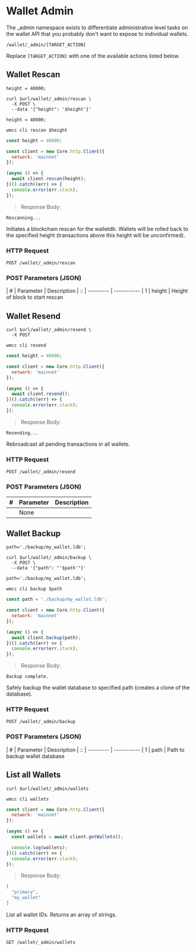 # Wallet Admin

The \_admin namespace exists to differentiate administrative level tasks on the wallet API that you probably don't want to expose to individual wallets.

`/wallet/_admin/[TARGET_ACTION]`

<aside class="notice3">
Replace <code>[TARGET_ACTION]</code> with one of the available actions listed below.
</aside>

## Wallet Rescan

```shell--cURL
height = 40000;

curl $url/wallet/_admin/rescan \
  -X POST \
  --data '{"height": '$height'}'
```

```shell--CLI
height = 40000;

wmcc cli rescan $height
```

```javascript
const height = 40000;

const client = new Core.http.Client({
  network: 'mainnet'
});

(async () => {
  await client.rescan(height);
})().catch((err) => {
  console.error(err.stack);
});
```

> Response Body:

```text
Rescanning...
```

Initiates a blockchain rescan for the walletdb. Wallets will be rolled back to the specified height (transactions above this height will be unconfirmed).

### HTTP Request

`POST /wallet/_admin/rescan`

### POST Parameters (JSON)

| \# | Parameter | Description
| :: | --------- | -----------
| 1 | height | Height of block to start rescan

## Wallet Resend

```shell--cURL
curl $url/wallet/_admin/resend \
  -X POST
```

```shell--CLI
wmcc cli resend
```

```javascript
const height = 40000;

const client = new Core.http.Client({
  network: 'mainnet'
});

(async () => {
  await client.resend();
})().catch((err) => {
  console.error(err.stack);
});
```

> Response Body:

```text
Resending...
```

Rebroadcast all pending transactions in all wallets.

### HTTP Request

`POST /wallet/_admin/resend`

### POST Parameters (JSON)

| \# | Parameter | Description
| -- | --------- | -----------
| | None

## Wallet Backup

```shell--cURL
path='./backup/my_wallet.ldb';

curl $url/wallet/_admin/backup \
  -X POST \
  --data '{"path": "'$path'"}'
```

```shell--CLI
path='./backup/my_wallet.ldb';

wmcc cli backup $path
```

```javascript
const path = './backup/my_wallet.ldb';

const client = new Core.http.Client({
  network: 'mainnet'
});

(async () => {
  await client.backup(path);
})().catch((err) => {
  console.error(err.stack);
});
```

> Response Body:

```text
Backup complete.
```

Safely backup the wallet database to specified path (creates a clone of the database).

### HTTP Request

`POST /wallet/_admin/backup`

### POST Parameters (JSON)

| \# | Parameter | Description
| :: | --------- | -----------
| 1 | path | Path to backup wallet database

## List all Wallets

```shell--cURL
curl $url/wallet/_admin/wallets
```

```shell--CLI
wmcc cli wallets
```

```javascript
const client = new Core.http.Client({
  network: 'mainnet'
});

(async () => {
  const wallets = await client.getWallets();

  console.log(wallets);
})().catch((err) => {
  console.error(err.stack);
});
```

> Response Body:

```json
[
  "primary",
  "my_wallet"
]
```

List all wallet IDs. Returns an array of strings.

### HTTP Request

`GET /wallet/_admin/wallets`